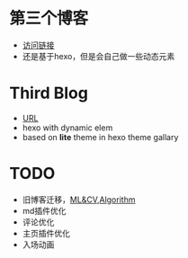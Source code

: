 # 第三个博客
- [访问链接](http://leidar.ren)
- 还是基于hexo，但是会自己做一些动态元素

# Third Blog
- [URL](http://leidar.ren)
- hexo with dynamic elem
- based on **lite** theme in hexo theme gallary

# TODO
- 旧博客迁移，[ML&CV](renld.cn),[Algorithm](https://blog.csdn.net/qq_32209643)
- md插件优化
- 评论优化
- 主页插件优化
- 入场动画
